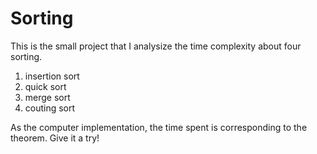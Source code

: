 # Sorting

This is the small project that I analysize the time complexity about four sorting.
1. insertion sort
2. quick sort
3. merge sort
4. couting sort

As the computer implementation, the time spent is corresponding to the theorem. Give it a try!